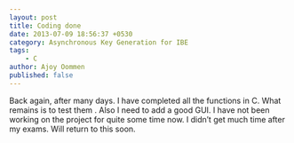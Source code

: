 ```yaml
---
layout: post
title: Coding done
date: 2013-07-09 18:56:37 +0530
category: Asynchronous Key Generation for IBE
tags:
    - C
author: Ajoy Oommen
published: false
---
```

Back again, after many days. I have completed all the functions in C. What remains is to test them . Also I need to add a good GUI. I have not been working on the project for quite some time now. I didn’t get much time after my exams. Will return to this soon.